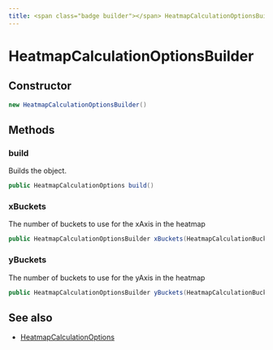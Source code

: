 ```yaml
---
title: <span class="badge builder"></span> HeatmapCalculationOptionsBuilder
---
```

# <span class="badge builder"></span> HeatmapCalculationOptionsBuilder

## Constructor

```java
new HeatmapCalculationOptionsBuilder()
```
## Methods

### <span class="badge object-method"></span> build

Builds the object.

```java
public HeatmapCalculationOptions build()
```

### <span class="badge object-method"></span> xBuckets

The number of buckets to use for the xAxis in the heatmap

```java
public HeatmapCalculationOptionsBuilder xBuckets(HeatmapCalculationBucketConfig xBuckets)
```

### <span class="badge object-method"></span> yBuckets

The number of buckets to use for the yAxis in the heatmap

```java
public HeatmapCalculationOptionsBuilder yBuckets(HeatmapCalculationBucketConfig yBuckets)
```

## See also

 * <span class="badge object-type-class"></span> [HeatmapCalculationOptions](./object-HeatmapCalculationOptions.md)
